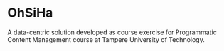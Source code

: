 # OhSiHa
A data-centric solution developed as course exercise for Programmatic Content Management course at Tampere University of Technology. 
